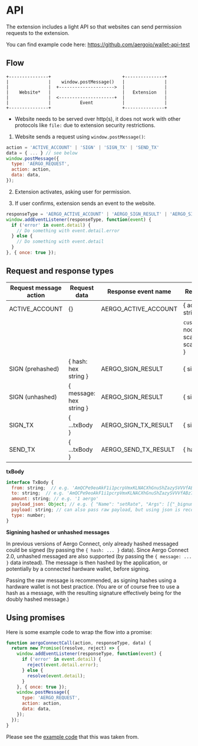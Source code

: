 API
===

The extension includes a light API so that websites can send permission requests to the extension.

You can find example code here: https://github.com/aergoio/wallet-api-test

Flow
----

```
+---------------+                           +---------------+
|               |    window.postMessage()   |               |
|               |  +--------------------->  |               |
|    Website*   |                           |   Extension   |
|               |  <---------------------+  |               |
|               |           Event           |               |
+---------------+                           +---------------+
```

* Website needs to be served over http(s), it does not work with other protocols like `file:` due to extension security restrictions.

1. Website sends a request using `window.postMessage()`:
```js
action = 'ACTIVE_ACCOUNT' | 'SIGN' | 'SIGN_TX' | 'SEND_TX'
data = { ... } // see below
window.postMessage({
  type: 'AERGO_REQUEST',
  action: action,
  data: data,
});
```

2. Extension activates, asking user for permission.

3. If user confirms, extension sends an event to the website.
```js
responseType = 'AERGO_ACTIVE_ACCOUNT' | 'AERGO_SIGN_RESULT' | 'AERGO_SIGN_TX_RESULT' | 'AERGO_SEND_TX_RESULT'
window.addEventListener(responseType, function(event) {
  if ('error' in event.detail) {
    // Do something with event.detail.error
  } else {
    // Do something with event.detail
  }
}, { once: true });
```

Request and response types
--------------------------

| Request message action | Request data            | Response event name  | Response event detail                             |
|------------------------|-------------------------|----------------------|---------------------------------------------------|
| ACTIVE_ACCOUNT         | {}                      | AERGO_ACTIVE_ACCOUNT | { account: { address: string, chainId: string,    |
|                        |                 ||`customNetwork` -> nodeUrl:string?, scanApiUrl?:string, scanExplorerUrl?:string} } |
| SIGN (prehashed)       | { hash: hex string }    | AERGO_SIGN_RESULT    | { signature: string }                             |
| SIGN (unhashed)        | { message: hex string } | AERGO_SIGN_RESULT    | { signature: string }                             |
| SIGN_TX                | { ...txBody }           | AERGO_SIGN_TX_RESULT | { signature: string }                             |
| SEND_TX                | { ...txBody }           | AERGO_SEND_TX_RESULT | { hash: string }                                  |

**txBody**

```js
interface TxBody {
  from: string;  // e.g. 'AmQCPe9eoAkF1i1pcrpVmxKLNACXhGnuShZazySVVVfABz78e7XT'
  to: string;  // e.g. 'AmQCPe9eoAkF1i1pcrpVmxKLNACXhGnuShZazySVVVfABz78e7XT'
  amount: string; // e.g. '1 aergo'
  payload_json: Object; // e.g. { "Name": "setRate", "Args": [{"_bignum": "9070000000"}] }
  payload: string; // can also pass raw payload, but using json is recommended for better UX
  type: number;
}
```

**Signining hashed or unhashed messages**

In previous versions of Aergo Connect, only already hashed messaged could be signed (by passing the `{ hash: ... }` data).
Since Aergo Connect 2.0, unhashed messaged are also supported (by passing the `{ message: ... }` data instead).
The message is then hashed by the application, or potentially by a connected hardware wallet, before signing.

Passing the raw message is recommended, as signing hashes using a hardware wallet is not best practice.
(You are or of course free to use a hash as a message, with the resulting signature effectively being for the doubly hashed message.)

Using promises
--------------

Here is some example code to wrap the flow into a promise:

```js
function aergoConnectCall(action, responseType, data) {
  return new Promise((resolve, reject) => {
    window.addEventListener(responseType, function(event) {
      if ('error' in event.detail) {
        reject(event.detail.error);
      } else {
        resolve(event.detail);
      }
    }, { once: true });
    window.postMessage({
      type: 'AERGO_REQUEST',
      action: action,
      data: data,
    });
  });
}
```

Please see the [example code](https://github.com/aergoio/wallet-api-test/blob/master/script.js) that this was taken from.
